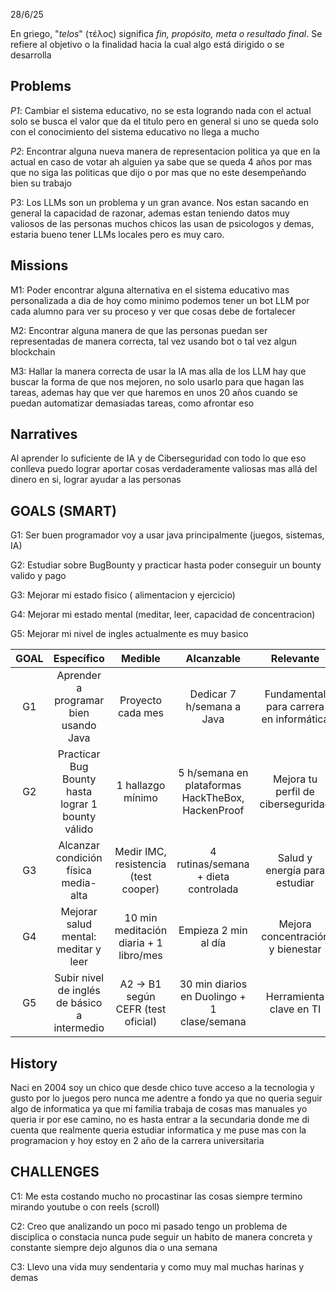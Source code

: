 28/6/25

En griego, "*telos*" (τέλος) significa *fin, propósito, meta o resultado final*. Se refiere al objetivo o la finalidad hacia la cual algo está dirigido o se desarrolla
## Problems 
*P1*: Cambiar el sistema educativo, no se esta logrando nada con el actual solo se busca el valor que da el titulo pero en general si uno se queda solo con el conocimiento del sistema educativo no llega a mucho

*P2*: Encontrar alguna nueva manera de representacion politica ya que en la actual en caso de votar ah alguien ya sabe que se queda 4 años por mas que no siga las politicas que dijo o por mas que no este desempeñando bien su trabajo

P3: Los LLMs son un problema y un gran avance. Nos estan sacando en general la capacidad de razonar, ademas estan teniendo datos muy valiosos de las personas muchos chicos las usan de psicologos y demas, estaria bueno tener LLMs locales pero es muy caro.

## Missions
M1: Poder encontrar alguna alternativa en el sistema educativo mas personalizada a dia de hoy como minimo podemos tener un bot LLM por cada alumno para ver su proceso y ver que cosas debe de fortalecer

M2: Encontrar alguna manera de que las personas puedan ser representadas de manera correcta, tal vez usando bot o tal vez algun blockchain

M3: Hallar la manera correcta de usar la IA mas alla de los LLM hay que buscar la forma de que nos mejoren, no solo usarlo para que hagan las tareas, ademas hay que ver que haremos en unos 20 años cuando se puedan automatizar demasiadas tareas, como afrontar eso

## Narratives
Al aprender lo suficiente de IA y de Ciberseguridad con todo lo que eso conlleva puedo lograr aportar cosas verdaderamente valiosas mas allá del dinero en si, lograr ayudar a las personas

## GOALS (SMART)
G1: Ser buen programador voy a usar java principalmente (juegos, sistemas, IA)

G2: Estudiar sobre BugBounty y practicar hasta poder conseguir un bounty valido y pago

G3: Mejorar mi estado fisico ( alimentacion y ejercicio)

G4: Mejorar mi estado mental (meditar, leer, capacidad de concentracion)

G5: Mejorar mi nivel de ingles actualmente es muy basico


| GOAL |                    Específico                     |                Medible                 |                    Alcanzable                     |                Relevante                | Tiempo  |
| :--: | :-----------------------------------------------: | :------------------------------------: | :-----------------------------------------------: | :-------------------------------------: | :-----: |
|  G1  |       Aprender a programar bien usando Java       |           Proyecto cada mes            |             Dedicar 7 h/semana a Java             | Fundamental para carrera en informática | 6 meses |
|  G2  | Practicar Bug Bounty hasta lograr 1 bounty válido |           1 hallazgo mínimo            | 5 h/semana en plataformas HackTheBox, HackenProof |   Mejora tu perfil de ciberseguridad    | 4 meses |
|  G3  |       Alcanzar condición física media-alta        |  Medir IMC, resistencia (test cooper)  |        4 rutinas/semana + dieta controlada        |      Salud y energía para estudiar      | 3 meses |
|  G4  |       Mejorar salud mental: meditar y leer        | 10 min meditación diaria + 1 libro/mes |               Empieza 2 min al día                |    Mejora concentración y bienestar     | 6 meses |
|  G5  |   Subir nivel de inglés de básico a intermedio    |   A2 → B1 según CEFR (test oficial)    |    30 min diarios en Duolingo + 1 clase/semana    |         Herramienta clave en TI         | 6 meses |

## History

Naci en 2004 soy un chico que desde chico tuve acceso a la tecnologia y gusto por lo juegos pero nunca me adentre a fondo ya que no queria seguir algo de informatica ya que mi familia trabaja de cosas mas manuales yo queria ir por ese camino, no es hasta entrar a la secundaria donde me di cuenta que realmente queria estudiar informatica y me puse mas con la programacion y hoy estoy en 2 año de la carrera universitaria 

## CHALLENGES
C1: Me esta costando mucho no procastinar las cosas siempre termino mirando youtube o con reels (scroll)

C2: Creo que analizando un poco mi pasado tengo un problema de disciplica o constacia nunca pude seguir un habito de manera concreta y constante siempre dejo algunos dia o una semana

C3: Llevo una vida muy sendentaria y como muy mal muchas harinas y demas

